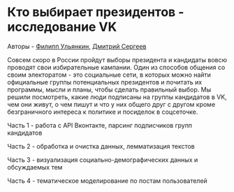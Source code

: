 
# Кто выбирает президентов - исследование VK

Авторы - [Филипп Ульянкин](https://github.com/FUlyankin), [Дмитрий Сергеев](https://github.com/DmitrySerg)

Совсем скоро в России пройдут выборы президента и кандидаты вовсю проводят свои избирательные кампании. Один из способов общения со своим электоратом - это социальные сети, в которых можно найти официальные группы потенциальных президентов и почитать их программы, мысли и планы, чтобы сделать правильный выбор. Мы решили посмотреть, какие люди подписаны на группы кандидатов в VK, чем они живут, о чем пишут и что у них общего друг с другом кроме безграничного интереса к политике и посиделок в соцсеточке.

Часть 1 - работа с API Вконтакте, парсинг подписчиков групп кандидатов

Часть 2 - обработка и очистка данных, лемматизация текстов

Часть 3 - визуализация социально-демографических данных и обсуждаемых тем

Часть 4 - тематическое моделирование по постам пользователей
